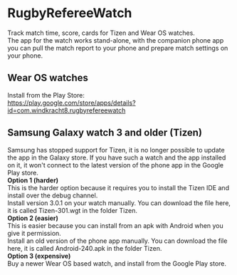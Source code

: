 # RugbyRefereeWatch

Track match time, score, cards for Tizen and Wear OS watches.  
The app for the watch works stand-alone, with the companion phone app you can pull the match report to your phone and prepare match settings on your phone.

## Wear OS watches

Install from the Play Store:  
https://play.google.com/store/apps/details?id=com.windkracht8.rugbyrefereewatch

## Samsung Galaxy watch 3 and older (Tizen)

Samsung has stopped support for Tizen, it is no longer possible to update the app in the Galaxy store. If you have such a watch and the app installed on it, it won't connect to the latest version of the phone app in the Google Play store.  
**Option 1 (harder)**  
This is the harder option because it requires you to install the Tizen IDE and install over the debug channel.  
Install version 3.0.1 on your watch manually. You can download the file here, it is called Tizen-301.wgt in the folder Tizen.  
**Option 2 (easier)**  
This is easier because you can install from an apk with Android when you give it permission.  
Install an old version of the phone app manually. You can download the file here, it is called Android-240.apk in the folder Tizen.  
**Option 3 (expensive)**  
Buy a newer Wear OS based watch, and install from the Google Play store.
